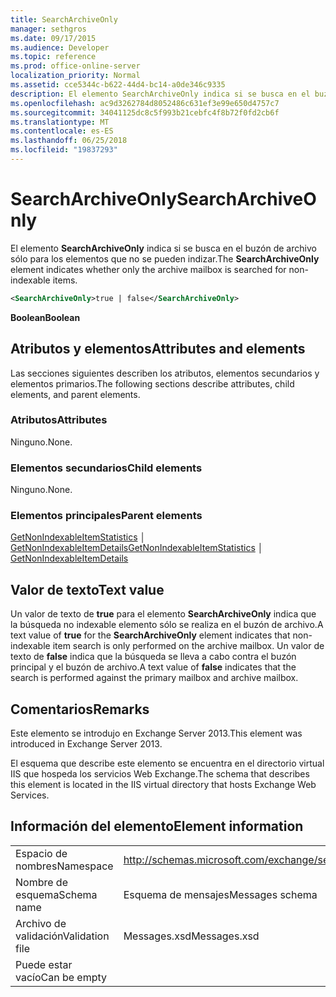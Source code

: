 ```yaml
---
title: SearchArchiveOnly
manager: sethgros
ms.date: 09/17/2015
ms.audience: Developer
ms.topic: reference
ms.prod: office-online-server
localization_priority: Normal
ms.assetid: cce5344c-b622-44d4-bc14-a0de346c9335
description: El elemento SearchArchiveOnly indica si se busca en el buzón de archivo sólo para los elementos que no se pueden indizar.
ms.openlocfilehash: ac9d3262784d8052486c631ef3e99e650d4757c7
ms.sourcegitcommit: 34041125dc8c5f993b21cebfc4f8b72f0fd2cb6f
ms.translationtype: MT
ms.contentlocale: es-ES
ms.lasthandoff: 06/25/2018
ms.locfileid: "19837293"
---
```

# <a name="searcharchiveonly"></a><span data-ttu-id="d4e89-103">SearchArchiveOnly</span><span class="sxs-lookup"><span data-stu-id="d4e89-103">SearchArchiveOnly</span></span>

<span data-ttu-id="d4e89-104">El elemento **SearchArchiveOnly** indica si se busca en el buzón de archivo sólo para los elementos que no se pueden indizar.</span><span class="sxs-lookup"><span data-stu-id="d4e89-104">The **SearchArchiveOnly** element indicates whether only the archive mailbox is searched for non-indexable items.</span></span> 
  
```xml
<SearchArchiveOnly>true | false</SearchArchiveOnly>
```

 <span data-ttu-id="d4e89-105">**Boolean**</span><span class="sxs-lookup"><span data-stu-id="d4e89-105">**Boolean**</span></span>
## <a name="attributes-and-elements"></a><span data-ttu-id="d4e89-106">Atributos y elementos</span><span class="sxs-lookup"><span data-stu-id="d4e89-106">Attributes and elements</span></span>

<span data-ttu-id="d4e89-107">Las secciones siguientes describen los atributos, elementos secundarios y elementos primarios.</span><span class="sxs-lookup"><span data-stu-id="d4e89-107">The following sections describe attributes, child elements, and parent elements.</span></span>
  
### <a name="attributes"></a><span data-ttu-id="d4e89-108">Atributos</span><span class="sxs-lookup"><span data-stu-id="d4e89-108">Attributes</span></span>

<span data-ttu-id="d4e89-109">Ninguno.</span><span class="sxs-lookup"><span data-stu-id="d4e89-109">None.</span></span>
  
### <a name="child-elements"></a><span data-ttu-id="d4e89-110">Elementos secundarios</span><span class="sxs-lookup"><span data-stu-id="d4e89-110">Child elements</span></span>

<span data-ttu-id="d4e89-111">Ninguno.</span><span class="sxs-lookup"><span data-stu-id="d4e89-111">None.</span></span>
  
### <a name="parent-elements"></a><span data-ttu-id="d4e89-112">Elementos principales</span><span class="sxs-lookup"><span data-stu-id="d4e89-112">Parent elements</span></span>

<span data-ttu-id="d4e89-113">[GetNonIndexableItemStatistics](getnonindexableitemstatistics.md) │ [GetNonIndexableItemDetails](getnonindexableitemdetails.md)</span><span class="sxs-lookup"><span data-stu-id="d4e89-113">[GetNonIndexableItemStatistics](getnonindexableitemstatistics.md) │ [GetNonIndexableItemDetails](getnonindexableitemdetails.md)</span></span>
  
## <a name="text-value"></a><span data-ttu-id="d4e89-114">Valor de texto</span><span class="sxs-lookup"><span data-stu-id="d4e89-114">Text value</span></span>

<span data-ttu-id="d4e89-115">Un valor de texto de **true** para el elemento **SearchArchiveOnly** indica que la búsqueda no indexable elemento sólo se realiza en el buzón de archivo.</span><span class="sxs-lookup"><span data-stu-id="d4e89-115">A text value of **true** for the **SearchArchiveOnly** element indicates that non-indexable item search is only performed on the archive mailbox.</span></span> <span data-ttu-id="d4e89-116">Un valor de texto de **false** indica que la búsqueda se lleva a cabo contra el buzón principal y el buzón de archivo.</span><span class="sxs-lookup"><span data-stu-id="d4e89-116">A text value of **false** indicates that the search is performed against the primary mailbox and archive mailbox.</span></span> 
  
## <a name="remarks"></a><span data-ttu-id="d4e89-117">Comentarios</span><span class="sxs-lookup"><span data-stu-id="d4e89-117">Remarks</span></span>

<span data-ttu-id="d4e89-118">Este elemento se introdujo en Exchange Server 2013.</span><span class="sxs-lookup"><span data-stu-id="d4e89-118">This element was introduced in Exchange Server 2013.</span></span>
  
<span data-ttu-id="d4e89-119">El esquema que describe este elemento se encuentra en el directorio virtual IIS que hospeda los servicios Web Exchange.</span><span class="sxs-lookup"><span data-stu-id="d4e89-119">The schema that describes this element is located in the IIS virtual directory that hosts Exchange Web Services.</span></span>
  
## <a name="element-information"></a><span data-ttu-id="d4e89-120">Información del elemento</span><span class="sxs-lookup"><span data-stu-id="d4e89-120">Element information</span></span>

|||
|:-----|:-----|
|<span data-ttu-id="d4e89-121">Espacio de nombres</span><span class="sxs-lookup"><span data-stu-id="d4e89-121">Namespace</span></span>  <br/> |http://schemas.microsoft.com/exchange/services/2006/messages  <br/> |
|<span data-ttu-id="d4e89-122">Nombre de esquema</span><span class="sxs-lookup"><span data-stu-id="d4e89-122">Schema name</span></span>  <br/> |<span data-ttu-id="d4e89-123">Esquema de mensajes</span><span class="sxs-lookup"><span data-stu-id="d4e89-123">Messages schema</span></span>  <br/> |
|<span data-ttu-id="d4e89-124">Archivo de validación</span><span class="sxs-lookup"><span data-stu-id="d4e89-124">Validation file</span></span>  <br/> |<span data-ttu-id="d4e89-125">Messages.xsd</span><span class="sxs-lookup"><span data-stu-id="d4e89-125">Messages.xsd</span></span>  <br/> |
|<span data-ttu-id="d4e89-126">Puede estar vacío</span><span class="sxs-lookup"><span data-stu-id="d4e89-126">Can be empty</span></span>  <br/> ||
   

